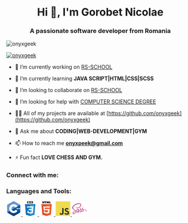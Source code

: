 <h1 align="center">Hi 👋, I'm Gorobet Nicolae</h1>
<h3 align="center">A passionate software developer from Romania</h3>

<p align="left"> <img src="https://komarev.com/ghpvc/?username=onyxgeek&label=Profile%20views&color=0e75b6&style=flat" alt="onyxgeek" /> </p>

<p align="left"> <a href="https://github.com/ryo-ma/github-profile-trophy"><img src="https://github-profile-trophy.vercel.app/?username=onyxgeek" alt="onyxgeek" /></a> </p>

- 🔭 I’m currently working on [RS-SCHOOL](https://rs.school/)

- 🌱 I’m currently learning **JAVA SCRIPT|HTML|CSS|SCSS**

- 👯 I’m looking to collaborate on [RS-SCHOOL](https://rs.school/)

- 🤝 I’m looking for help with [COMPUTER SCIENCE DEGREE](https://aciee.ugal.ro/)

- 👨‍💻 All of my projects are available at [https://github.com/onyxgeek](https://github.com/onyxgeek)

- 💬 Ask me about **CODING|WEB-DEVELOPMENT|GYM**

- 📫 How to reach me **onyxpeek@gmail.com**

- ⚡ Fun fact **LOVE CHESS AND GYM.**

<h3 align="left">Connect with me:</h3>
<p align="left">
</p>

<h3 align="left">Languages and Tools:</h3>
<p align="left"> <a href="https://www.w3schools.com/cpp/" target="_blank" rel="noreferrer"> <img src="https://raw.githubusercontent.com/devicons/devicon/master/icons/cplusplus/cplusplus-original.svg" alt="cplusplus" width="40" height="40"/> </a> <a href="https://www.w3schools.com/css/" target="_blank" rel="noreferrer"> <img src="https://raw.githubusercontent.com/devicons/devicon/master/icons/css3/css3-original-wordmark.svg" alt="css3" width="40" height="40"/> </a> <a href="https://www.w3.org/html/" target="_blank" rel="noreferrer"> <img src="https://raw.githubusercontent.com/devicons/devicon/master/icons/html5/html5-original-wordmark.svg" alt="html5" width="40" height="40"/> </a> <a href="https://developer.mozilla.org/en-US/docs/Web/JavaScript" target="_blank" rel="noreferrer"> <img src="https://raw.githubusercontent.com/devicons/devicon/master/icons/javascript/javascript-original.svg" alt="javascript" width="40" height="40"/> </a> <a href="https://sass-lang.com" target="_blank" rel="noreferrer"> <img src="https://raw.githubusercontent.com/devicons/devicon/master/icons/sass/sass-original.svg" alt="sass" width="40" height="40"/> </a> </p>


